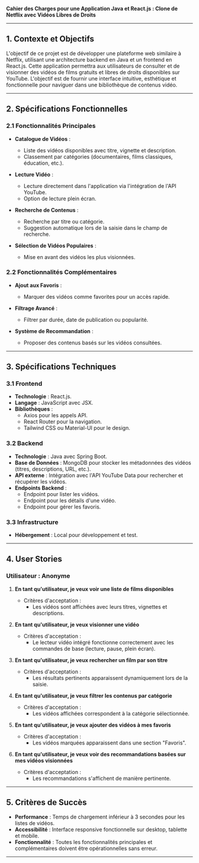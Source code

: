 **Cahier des Charges pour une Application Java et React.js : Clone de Netflix avec Vidéos Libres de Droits**

---

## 1. Contexte et Objectifs
L'objectif de ce projet est de développer une plateforme web similaire à Netflix, utilisant une architecture backend en Java et un frontend en React.js. Cette application permettra aux utilisateurs de consulter et de visionner des vidéos de films gratuits et libres de droits disponibles sur YouTube. L'objectif est de fournir une interface intuitive, esthétique et fonctionnelle pour naviguer dans une bibliothèque de contenus vidéo.

---

## 2. Spécifications Fonctionnelles

### 2.1 Fonctionnalités Principales
- **Catalogue de Vidéos** :
  - Liste des vidéos disponibles avec titre, vignette et description.
  - Classement par catégories (documentaires, films classiques, éducation, etc.).

- **Lecture Vidéo** :
  - Lecture directement dans l'application via l'intégration de l'API YouTube.
  - Option de lecture plein écran.

- **Recherche de Contenus** :
  - Recherche par titre ou catégorie.
  - Suggestion automatique lors de la saisie dans le champ de recherche.

- **Sélection de Vidéos Populaires** :
  - Mise en avant des vidéos les plus visionnées.

### 2.2 Fonctionnalités Complémentaires
- **Ajout aux Favoris** :
  - Marquer des vidéos comme favorites pour un accès rapide.

- **Filtrage Avancé** :
  - Filtrer par durée, date de publication ou popularité.

- **Système de Recommandation** :
  - Proposer des contenus basés sur les vidéos consultées.

---

## 3. Spécifications Techniques

### 3.1 Frontend
- **Technologie** : React.js.
- **Langage** : JavaScript avec JSX.
- **Bibliothèques** :
  - Axios pour les appels API.
  - React Router pour la navigation.
  - Tailwind CSS ou Material-UI pour le design.

### 3.2 Backend
- **Technologie** : Java avec Spring Boot.
- **Base de Données** : MongoDB pour stocker les métadonnées des vidéos (titres, descriptions, URL, etc.).
- **API externe** : Intégration avec l'API YouTube Data pour rechercher et récupérer les vidéos.
- **Endpoints Backend** :
  - Endpoint pour lister les vidéos.
  - Endpoint pour les détails d'une vidéo.
  - Endpoint pour gérer les favoris.

### 3.3 Infrastructure
- **Hébergement** : Local pour développement et test.

---

## 4. User Stories

### Utilisateur : Anonyme
1. **En tant qu'utilisateur, je veux voir une liste de films disponibles**
   - Critères d'acceptation :
     - Les vidéos sont affichées avec leurs titres, vignettes et descriptions.

2. **En tant qu'utilisateur, je veux visionner une vidéo**
   - Critères d'acceptation :
     - Le lecteur vidéo intégré fonctionne correctement avec les commandes de base (lecture, pause, plein écran).

3. **En tant qu'utilisateur, je veux rechercher un film par son titre**
   - Critères d'acceptation :
     - Les résultats pertinents apparaissent dynamiquement lors de la saisie.

4. **En tant qu'utilisateur, je veux filtrer les contenus par catégorie**
   - Critères d'acceptation :
     - Les vidéos affichées correspondent à la catégorie sélectionnée.

5. **En tant qu'utilisateur, je veux ajouter des vidéos à mes favoris**
   - Critères d'acceptation :
     - Les vidéos marquées apparaissent dans une section "Favoris".

6. **En tant qu'utilisateur, je veux voir des recommandations basées sur mes vidéos visionnées**
   - Critères d'acceptation :
     - Les recommandations s'affichent de manière pertinente.

---

## 5. Critères de Succès
- **Performance** : Temps de chargement inférieur à 3 secondes pour les listes de vidéos.
- **Accessibilité** : Interface responsive fonctionnelle sur desktop, tablette et mobile.
- **Fonctionnalité** : Toutes les fonctionnalités principales et complémentaires doivent être opérationnelles sans erreur.

---

